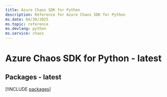 ```yaml
---
title: Azure Chaos SDK for Python
description: Reference for Azure Chaos SDK for Python
ms.date: 04/30/2025
ms.topic: reference
ms.devlang: python
ms.service: chaos
---
```

# Azure Chaos SDK for Python - latest
## Packages - latest
[!INCLUDE [packages](chaos-index.md)]